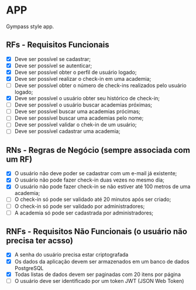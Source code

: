# APP

Gympass style app.

## RFs - Requisitos Funcionais

- [x] Deve ser possível se cadastrar;
- [x] Deve ser possível se autenticar;
- [x] Deve ser possível obter o perfil de usuário logado; 
- [x] Deve ser possível realizar o check-in em uma academia;
- [ ] Deve ser possível obter o número de check-ins realizados pelo usuário logado;
- [x] Deve ser possível o usuário obter seu histórico de check-in;
- [ ] Deve ser possível o usuário buscar academias próximas;
- [ ] Deve ser possível buscar uma academias prócimas;
- [ ] Deve ser possível buscar uma academias pelo nome;
- [ ] Deve ser possível validar o chek-in de um usuário;
- [ ] Deve ser possível cadastrar uma academia;

## RNs - Regras de Negócio (sempre associada com um RF)

- [x] O usuário não deve poder se cadastrar com um e-mail já existente;
- [x] O usuário não pode fazer check-in duas vezes no mesmo dia;
- [x] O usuário não pode fazer check-in se não estiver até 100 metros de uma academia;
- [ ] O check-in só pode ser validado até 20 minutos após ser criado;
- [ ] O check-in só pode ser validado por administradores;
- [ ] A academia só pode ser cadastrada por administradores;

## RNFs - Requisitos Não Funcionais (o usuário não precisa ter acsso)
- [x] A senha do usuário precisa estar criptografada
- [x] Os dados da aplicação devem ser armazenados em um banco de dados PostgreSQL
- [x] Todas listas de dados devem ser paginadas com 20 itens por página
- [ ] O usuário deve ser identificado por um token JWT (JSON Web Token)